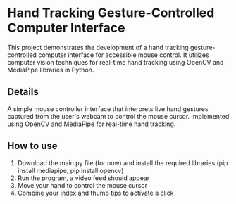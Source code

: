 # Hand Tracking Gesture-Controlled Computer Interface
This project demonstrates the development of a hand tracking gesture-controlled computer interface for accessible mouse control. It utilizes computer vision techniques for real-time hand tracking using OpenCV and MediaPipe libraries in Python.

## Details
A simple mouse controller interface that interprets live hand gestures captured from the user's webcam to control the mouse cursor.
Implemented using OpenCV and MediaPipe for real-time hand tracking.

## How to use
1. Download the main.py file (for now) and install the required libraries (pip install mediapipe, pip install opencv)
2. Run the program, a video feed should appear
3. Move your hand to control the mouse cursor
4. Combine your index and thumb tips to activate a click

